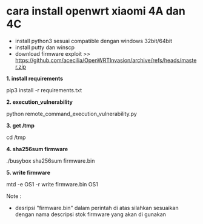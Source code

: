 cara install openwrt xiaomi 4A dan 4C
=============================
- install python3 sesuai compatible dengan windows 32bit/64bit
- install putty dan winscp
- download firmware exploit >> https://github.com/acecilia/OpenWRTInvasion/archive/refs/heads/master.zip



**1. install requirements**

pip3 install -r requirements.txt

**2. execution_vulnerability**

python remote_command_execution_vulnerability.py

**3. get /tmp**

cd /tmp

**4. sha256sum firmware**

./busybox sha256sum firmware.bin

**5. write firmware** 

mtd -e OS1 -r write firmware.bin OS1

Note :
- desripsi "firmware.bin" dalam perintah di atas silahkan sesuaikan dengan nama descripsi stok firmware yang akan di gunakan

